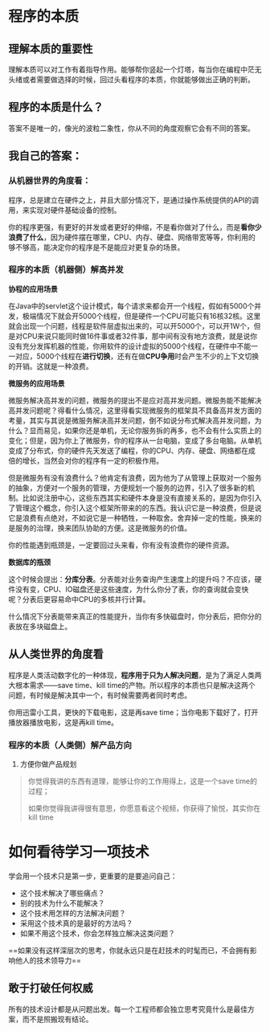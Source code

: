 # 程序的本质

## 理解本质的重要性

​	理解本质可以对工作有着指导作用。能够帮你竖起一个灯塔，每当你在编程中茫无头绪或者需要做选择的时候，回过头看程序的本质，你就能够做出正确的判断。



## 程序的本质是什么？

​	答案不是唯一的，像光的波粒二象性，你从不同的角度观察它会有不同的答案。



## 我自己的答案：

### 从机器世界的角度看：

​	程序，总是建立在硬件之上，并且大部分情况下，是通过操作系统提供的API的调用，来实现对硬件基础设备的控制。

​	你的程序更强，有更好的并发或者更好的伸缩，不是看你做对了什么，而是**看你少浪费了什么**，因为硬件摆在哪里，CPU、内存、硬盘、网络带宽等等，你利用的够不够高，能决定你的程序是不是能应对更复杂的场景。



### 程序的本质（机器侧）解高并发

**协程的应用场景**

在Java中的servlet这个设计模式，每个请求来都会开一个线程，假如有5000个并发，极端情况下就会开5000个线程，但是硬件一个CPU可能只有16核32核。这里就会出现一个问题，线程是软件层虚拟出来的，可以开5000个，可以开1W个，但是对CPU来说只能同时做16件事或者32件事，那中间有没有地方浪费，就是说你没有充分发挥机器的性能，你用软件的设计虚拟的5000个线程，在硬件中不能一一对应，5000个线程在**进行切换**，还有在做**CPU争用**时会产生不少的上下文切换的开销。这就是一种浪费。

**微服务的应用场景**

微服务解决高并发的问题，微服务的提出不是应对高并发问题。微服务能不能解决高并发问题呢？得看什么情况，这里得看实现微服务的框架具不具备高并发方面的考量，其实与其说是微服务解决高并发问题，倒不如说分布式解决高并发问题，为什么？显而易见，如果你还是单机，无论你服务拆的再多，也不会有什么实质上的变化；但是，因为你上了微服务，你的程序从一台电脑，变成了多台电脑。从单机变成了分布式，你的硬件先天发送了编程，你的CPU、内存、硬盘、网络都在成倍的增长，当然会对你的程序有一定的积极作用。

但是微服务有没有浪费什么？他肯定有浪费，因为他为了从管理上获取对一个服务的抽象，方便对一个服务的管理，方便规划一个服务的边界，引入了很多新的机制。比如说注册中心，这些东西其实和硬件本身是没有直接关系的，是因为你引入了管理这个概念，你引入这个框架所带来的的东西。我认识它是一种浪费，但是说它是浪费有点绝对，不如说它是一种牺牲，一种取舍。舍弃掉一定的性能，换来的是服务的治理，换来团队协助的方便。这是微服务的价值。



你的性能遇到瓶颈是，一定要回过头来看，你有没有浪费你的硬件资源。



**数据库的瓶颈**

这个时候会提出：**分库分表**。分表能对业务查询产生速度上的提升吗？不应该，硬件没有变，CPU、IO磁盘还是这些速度，为什么你分了表，你的查询就会变快呢？分表后更容易命中CPU的多核并行计算。

什么情况下分表能带来真正的性能提升，当你有多快磁盘时，你分表后，把你分的表放在多块磁盘上。



## 从人类世界的角度看

程序是人类活动数字化的一种体现，**程序用于只为人解决问题**，是为了满足人类两大根本需求——save time、kill time的产物。所以程序的本质也只是解决这两个问题，有时候是解决其中一个，有时候需要两者同时考虑。



你用迅雷小工具，更快的下载电影，这是再save time；当你电影下载好了，打开播放器播放电影，这是再kill time。



### 程序的本质（人类侧）解产品方向

1.  方便你做产品规划

>   你觉得我讲的东西有道理，能够让你的工作用得上，这是一个save time的过程；
>
>   如果你觉得我讲得很有意思，你愿意看这个视频，你获得了愉悦，其实你在kill time



# 如何看待学习一项技术

学会用一个技术只是第一步，更重要的是要追问自己：

-   这个技术解决了哪些痛点？
-   别的技术为什么不能解决？
-   这个技术用怎样的方法解决问题？
-   采用这个技术真的是最好的方法吗？
-   如果不用这个技术，你会怎样独立解决这类问题？



==如果没有这样深层次的思考，你就永远只是在赶技术的时髦而已，不会拥有影响他人的技术领导力==



## 敢于打破任何权威

所有的技术设计都是从问题出发。每一个工程师都会独立思考究竟什么是最佳方案，而不是照搬现有结论。

